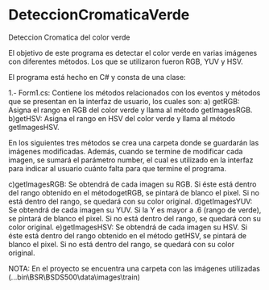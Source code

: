 # DeteccionCromaticaVerde
Deteccion Cromatica del color verde

El objetivo de este programa es detectar el color verde en varias
imágenes con diferentes métodos. Los que se utilizaron fueron
RGB, YUV y HSV.

El programa está hecho en C# y consta de una clase:

1.- Form1.cs: Contiene los métodos relacionados con 
los eventos y métodos que se presentan en la interfaz 
de usuario, los cuales son:
a) getRGB: Asigna el rango en RGB del color verde 
y llama al método getImagesRGB.
b)getHSV: Asigna el rango en HSV del color verde 
y llama al método getImagesHSV.

En los siguientes tres métodos se crea una carpeta donde 
se guardarán las imágenes modificadas. Además, cuando se 
termine de modificar cada imagen, se sumará el parámetro 
number, el cual es utilizado en la interfaz para indicar 
al usuario cuánto falta para que termine el programa.

c)getImagesRGB: Se obtendrá de cada imagen su RGB. 
Si éste está dentro del rango obtenido en el métodogetRGB, 
se pintará de blanco el pixel. Si no está dentro del rango, 
se quedará con su color original.
d)getImagesYUV: Se obtendrá de cada imagen su YUV. 
Si la Y es mayor a .6 (rango de verde), se pintará de blanco 
el pixel. Si no está dentro del rango, se quedará con su color
original.
e)getImagesHSV: Se obtendrá de cada imagen su HSV. 
Si éste está dentro del rango obtenido en el método getHSV, 
se pintará de blanco el pixel. Si no está dentro del rango, 
se quedará con su color original.

NOTA: En el proyecto se encuentra una carpeta con las imágenes
utilizadas (...bin\BSR\BSDS500\data\images\train)
